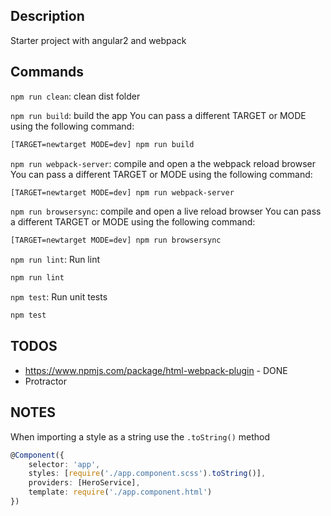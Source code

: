 ## Description
Starter project with angular2 and webpack

## Commands
`npm run clean`: clean dist folder

`npm run build`: build the app
You can pass a different TARGET or MODE using the following command:
```sh
[TARGET=newtarget MODE=dev] npm run build
```

`npm run webpack-server`:  compile and open a the webpack reload browser
You can pass a different TARGET or MODE using the following command:
```sh
[TARGET=newtarget MODE=dev] npm run webpack-server
```

`npm run browsersync`:  compile and open a live reload browser
You can pass a different TARGET or MODE using the following command:
```sh
[TARGET=newtarget MODE=dev] npm run browsersync
```

`npm run lint`:  Run lint
```sh
npm run lint
```

`npm test`:  Run unit tests
```sh
npm test
```

## TODOS
* https://www.npmjs.com/package/html-webpack-plugin - DONE    
* Protractor    

## NOTES
When importing a style as a string use the `.toString()` method
```ts
@Component({
    selector: 'app',
    styles: [require('./app.component.scss').toString()],
    providers: [HeroService],
    template: require('./app.component.html')
})
```

